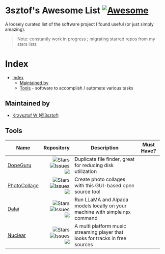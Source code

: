 # 3sztof's Awesome List [![Awesome](https://awesome.re/badge.svg)](https://awesome.re)

A loosely curated list of the software project I found useful (or just simply amazing).

> Note: constantly work in progress ; migrating starred repos from my stars lists

# Index

- [Index](#index)
  - [Maintained by](#maintained-by)
  - [Tools](#tools) - software to accomplish / automate various tasks

## Maintained by

- [Krzysztof W (@3sztof)](https://github.com/3sztof)

## Tools

| Name | Repository | Description | Must Have? |
| --- | --- | --- | --- |
| [DopeGuru](https://github.com/arsenetar/dupeguru) | [<img align="right" src="https://img.shields.io/github/stars/arsenetar/dupeguru?label=%E2%AD%90%EF%B8%8F&logo=github" alt="Stars"><br><img align="right" src="https://img.shields.io/github/issues-raw/arsenetar/dupeguru" alt="Issues"><br><img align="right" src="https://img.shields.io/github/last-commit/arsenetar/dupeguru">](https://github.com/arsenetar/dupeguru) | Duplicate file finder, great for reducing disk utilization | |
| [PhotoCollage](https://github.com/adrienverge/PhotoCollage) | [<img align="right" src="https://img.shields.io/github/stars/adrienverge/PhotoCollage?label=%E2%AD%90%EF%B8%8F&logo=github" alt="Stars"><br><img align="right" src="https://img.shields.io/github/issues-raw/adrienverge/PhotoCollage" alt="Issues"><br><img align="right" src="https://img.shields.io/github/last-commit/adrienverge/PhotoCollage">](https://github.com/adrienverge/PhotoCollage) | Create photo collages with this GUI-based open source tool | |
| [Dalai](https://github.com/cocktailpeanut/dalai) | [<img align="right" src="https://img.shields.io/github/stars/cocktailpeanut/dalai?label=%E2%AD%90%EF%B8%8F&logo=github" alt="Stars"><br><img align="right" src="https://img.shields.io/github/issues-raw/cocktailpeanut/dalai" alt="Issues"><br><img align="right" src="https://img.shields.io/github/last-commit/cocktailpeanut/dalai">](https://github.com/cocktailpeanut/dalai) | Run LLaMA and Alpaca models locally on your machine with simple `npx` command | |
| [Nuclear](https://github.com/nukeop/nuclear) | [<img align="right" src="https://img.shields.io/github/stars/nukeop/nuclear?label=%E2%AD%90%EF%B8%8F&logo=github" alt="Stars"><br><img align="right" src="https://img.shields.io/github/issues-raw/nukeop/nuclear" alt="Issues"><br><img align="right" src="https://img.shields.io/github/last-commit/nukeop/nuclear">](https://github.com/nukeop/nuclear) | A multi platform music streaming player that looks for tracks in free sources | |

<!-- ## Dummysection

| Name | Repository | Description | Must Have? |
| --- | --- | --- | --- |
| [dummy-repo](https://github.com/dummy/dummy-repo) | [<img align="right" src="https://img.shields.io/github/stars/dummy/dummy-repo?label=%E2%AD%90%EF%B8%8F&logo=github" alt="Stars"><br><img align="right" src="https://img.shields.io/github/issues-raw/dummy/dummy-repo" alt="Issues"><br><img align="right" src="https://img.shields.io/github/last-commit/dummy/dummy-repo">](https://github.com/dummy/dummy-repo) | Dummy description| 🌟 | -->
